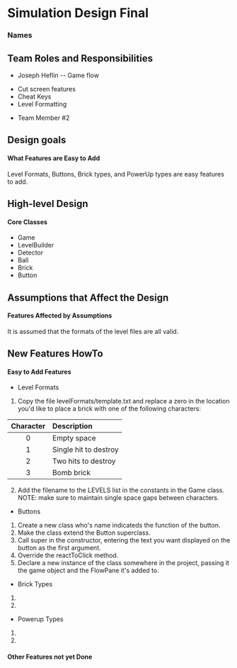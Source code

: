 # Simulation Design Final
### Names

## Team Roles and Responsibilities

 * Joseph Heflin
 -- Game flow
 - Cut screen features
 - Cheat Keys
 - Level Formatting

 * Team Member #2


## Design goals

#### What Features are Easy to Add
Level Formats, Buttons, Brick types, and PowerUp types are easy features to add.

## High-level Design

#### Core Classes
- Game
- LevelBuilder
- Detector
- Ball
- Brick
- Button

## Assumptions that Affect the Design

#### Features Affected by Assumptions
It is assumed that the formats of the level files are all valid.

## New Features HowTo

#### Easy to Add Features
- Level Formats
1. Copy the file levelFormats/template.txt and replace a zero in the location you'd like to place a brick with one of the following characters:

|Character|Description|
|:-------:|:---------|
|0        |Empty space|
|1        |Single hit to destroy|
|2        |Two hits to destroy|
|3        |Bomb brick|

2. Add the filename to the LEVELS list in the constants in the Game class.
NOTE: make sure to maintain single space gaps between characters.

- Buttons
1. Create a new class who's name indicateds the function of the button.
2. Make the class extend the Button superclass.
3. Call super in the constructor, entering the text you want displayed on the button as the first argument.
4. Override the reactToClick method.
5. Declare a new instance of the class somewhere in the project, passing it the game object and the FlowPane it's added to.

- Brick Types
1. 
2. 
- Powerup Types
1.
2.


#### Other Features not yet Done

